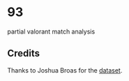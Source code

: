 # 93
partial valorant match analysis

## Credits
Thanks to Joshua Broas for the [dataset](https://www.kaggle.com/visualize25/valorant-pro-matches-full-data).
